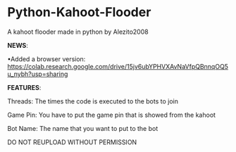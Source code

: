 # Python-Kahoot-Flooder
A kahoot flooder made in python by Alezito2008

**NEWS**:

•Added a browser version: https://colab.research.google.com/drive/15jv6ubYPHVXAvNaVfpQBnnqOQ5u_nybh?usp=sharing

**FEATURES**:

Threads: The times the code is executed to the bots to join

Game Pin: You have to put the game pin that is showed from the kahoot

Bot Name: The name that you want to put to the bot

DO NOT REUPLOAD WITHOUT PERMISSION
